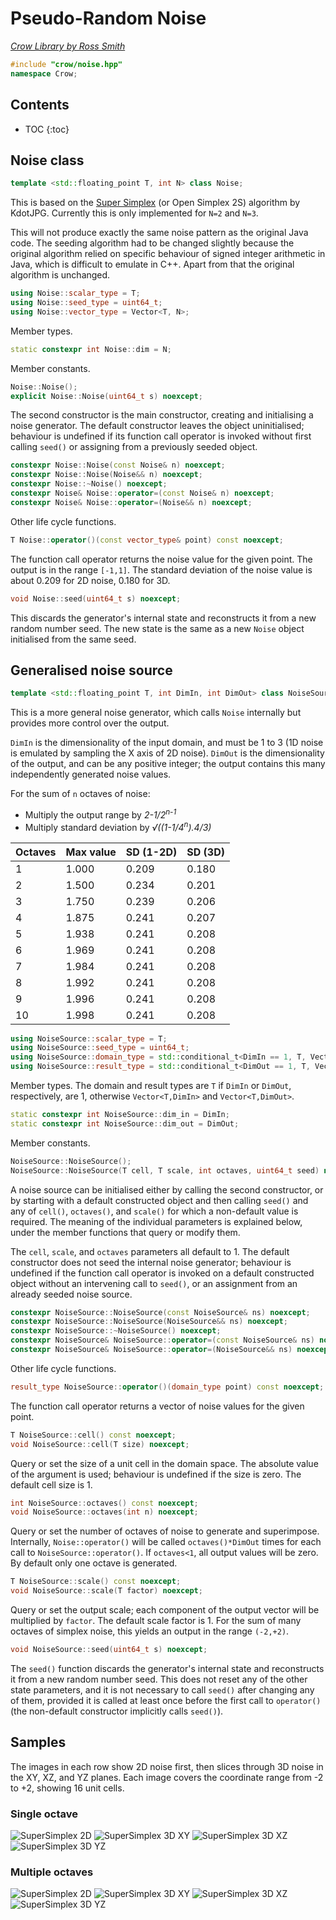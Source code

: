 # Pseudo-Random Noise

_[Crow Library by Ross Smith](index.html)_

```c++
#include "crow/noise.hpp"
namespace Crow;
```

## Contents

* TOC
{:toc}

## Noise class

```c++
template <std::floating_point T, int N> class Noise;
```

This is based on the [Super Simplex](https://github.com/KdotJPG/OpenSimplex2)
(or Open Simplex 2S) algorithm by KdotJPG. Currently this is only implemented
for `N=2` and `N=3`.

This will not produce exactly the same noise pattern as the original Java
code. The seeding algorithm had to be changed slightly because the original
algorithm relied on specific behaviour of signed integer arithmetic in Java,
which is difficult to emulate in C++. Apart from that the original algorithm
is unchanged.

```c++
using Noise::scalar_type = T;
using Noise::seed_type = uint64_t;
using Noise::vector_type = Vector<T, N>;
```

Member types.

```c++
static constexpr int Noise::dim = N;
```

Member constants.

```c++
Noise::Noise();
explicit Noise::Noise(uint64_t s) noexcept;
```

The second constructor is the main constructor, creating and initialising a
noise generator. The default constructor leaves the object uninitialised;
behaviour is undefined if its function call operator is invoked without first
calling `seed()` or assigning from a previously seeded object.

```c++
constexpr Noise::Noise(const Noise& n) noexcept;
constexpr Noise::Noise(Noise&& n) noexcept;
constexpr Noise::~Noise() noexcept;
constexpr Noise& Noise::operator=(const Noise& n) noexcept;
constexpr Noise& Noise::operator=(Noise&& n) noexcept;
```

Other life cycle functions.

```c++
T Noise::operator()(const vector_type& point) const noexcept;
```

The function call operator returns the noise value for the given point. The
output is in the range `[-1,1]`. The standard deviation of the noise value is
about 0.209 for 2D noise, 0.180 for 3D.

```c++
void Noise::seed(uint64_t s) noexcept;
```

This discards the generator's internal state and reconstructs it from a new
random number seed. The new state is the same as a new `Noise` object
initialised from the same seed.

## Generalised noise source

```c++
template <std::floating_point T, int DimIn, int DimOut> class NoiseSource
```

This is a more general noise generator, which calls `Noise` internally but
provides more control over the output.

`DimIn` is the dimensionality of the input domain, and must be 1 to 3 (1D
noise is emulated by sampling the X axis of 2D noise). `DimOut` is the
dimensionality of the output, and can be any positive integer; the output
contains this many independently generated noise values.

For the sum of `n` octaves of noise:

* Multiply the output range by _2-1/2<sup>n-1</sup>_
* Multiply standard deviation by _√((1-1/4<sup>n</sup>).4/3)_

| Octaves  | Max value  | SD (1-2D)  | SD (3D)  |
| -------  | ---------  | ---------  | -------  |
| 1        | 1.000      | 0.209      | 0.180    |
| 2        | 1.500      | 0.234      | 0.201    |
| 3        | 1.750      | 0.239      | 0.206    |
| 4        | 1.875      | 0.241      | 0.207    |
| 5        | 1.938      | 0.241      | 0.208    |
| 6        | 1.969      | 0.241      | 0.208    |
| 7        | 1.984      | 0.241      | 0.208    |
| 8        | 1.992      | 0.241      | 0.208    |
| 9        | 1.996      | 0.241      | 0.208    |
| 10       | 1.998      | 0.241      | 0.208    |

```c++
using NoiseSource::scalar_type = T;
using NoiseSource::seed_type = uint64_t;
using NoiseSource::domain_type = std::conditional_t<DimIn == 1, T, Vector<T, DimIn>>;
using NoiseSource::result_type = std::conditional_t<DimOut == 1, T, Vector<T, DimOut>>;
```

Member types. The domain and result types are `T` if `DimIn` or `DimOut`,
respectively, are 1, otherwise `Vector<T,DimIn>` and `Vector<T,DimOut>`.

```c++
static constexpr int NoiseSource::dim_in = DimIn;
static constexpr int NoiseSource::dim_out = DimOut;
```

Member constants.

```c++
NoiseSource::NoiseSource();
NoiseSource::NoiseSource(T cell, T scale, int octaves, uint64_t seed) noexcept;
```

A noise source can be initialised either by calling the second constructor, or
by starting with a default constructed object and then calling `seed()` and
any of `cell()`, `octaves()`, and `scale()` for which a non-default value is
required. The meaning of the individual parameters is explained below, under
the member functions that query or modify them.

The `cell`, `scale`, and `octaves` parameters all default to 1. The default
constructor does not seed the internal noise generator; behaviour is undefined
if the function call operator is invoked on a default constructed object
without an intervening call to `seed()`, or an assignment from an already
seeded noise source.

```c++
constexpr NoiseSource::NoiseSource(const NoiseSource& ns) noexcept;
constexpr NoiseSource::NoiseSource(NoiseSource&& ns) noexcept;
constexpr NoiseSource::~NoiseSource() noexcept;
constexpr NoiseSource& NoiseSource::operator=(const NoiseSource& ns) noexcept;
constexpr NoiseSource& NoiseSource::operator=(NoiseSource&& ns) noexcept;
```

Other life cycle functions.

```c++
result_type NoiseSource::operator()(domain_type point) const noexcept;
```

The function call operator returns a vector of noise values for the given
point.

```c++
T NoiseSource::cell() const noexcept;
void NoiseSource::cell(T size) noexcept;
```

Query or set the size of a unit cell in the domain space. The absolute value
of the argument is used; behaviour is undefined if the size is zero. The
default cell size is 1.

```c++
int NoiseSource::octaves() const noexcept;
void NoiseSource::octaves(int n) noexcept;
```

Query or set the number of octaves of noise to generate and superimpose.
Internally, `Noise::operator()` will be called `octaves()*DimOut` times for
each call to `NoiseSource::operator()`. If `octaves<1`, all output values will
be zero. By default only one octave is generated.

```c++
T NoiseSource::scale() const noexcept;
void NoiseSource::scale(T factor) noexcept;
```

Query or set the output scale; each component of the output vector will be
multiplied by `factor`. The default scale factor is 1. For the sum of many
octaves of simplex noise, this yields an output in the range `(-2,+2)`.

```c++
void NoiseSource::seed(uint64_t s) noexcept;
```

The `seed()` function discards the generator's internal state and reconstructs
it from a new random number seed. This does not reset any of the other state
parameters, and it is not necessary to call `seed()` after changing any of
them, provided it is called at least once before the first call to
`operator()` (the non-default constructor implicitly calls `seed()`).

## Samples ##

The images in each row show 2D noise first, then slices through 3D noise in
the XY, XZ, and YZ planes. Each image covers the coordinate range from -2 to
+2, showing 16 unit cells.

### Single octave ###

![SuperSimplex 2D](images/supersimplex-2d-1oct.png)
![SuperSimplex 3D XY](images/supersimplex-3d-xy-1oct.png)
![SuperSimplex 3D XZ](images/supersimplex-3d-xz-1oct.png)
![SuperSimplex 3D YZ](images/supersimplex-3d-yz-1oct.png)

### Multiple octaves ###

![SuperSimplex 2D](images/supersimplex-2d-8oct.png)
![SuperSimplex 3D XY](images/supersimplex-3d-xy-8oct.png)
![SuperSimplex 3D XZ](images/supersimplex-3d-xz-8oct.png)
![SuperSimplex 3D YZ](images/supersimplex-3d-yz-8oct.png)
